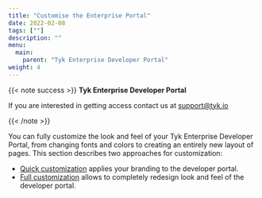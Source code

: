 ```yaml
---
title: "Customise the Enterprise Portal"
date: 2022-02-08
tags: [""]
description: ""
menu:
  main:
    parent: "Tyk Enterprise Developer Portal"
weight: 4
---
```


{{< note success >}}
**Tyk Enterprise Developer Portal**

If you are interested in getting access contact us at [support@tyk.io](<mailto:support@tyk.io?subject=Tyk Enterprise Portal Beta>)

{{< /note >}}


You can fully customize the look and feel of your Tyk Enterprise Developer Portal, from changing fonts and colors to creating an entirely new layout of pages. This section describes two approaches for customization:
*   [Quick customization](/tyk-stack/tyk-developer-portal/enterprise-developer-portal/customise-enterprise-portal/quick-customisation) applies your branding to the developer portal.
*   [Full customization](/tyk-stack/tyk-developer-portal/enterprise-developer-portal/customise-enterprise-portal/full-customisation/full-customisation) allows to completely redesign look and feel of the developer portal.
